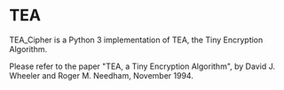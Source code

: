 # TEA

TEA_Cipher is a Python 3 implementation of TEA, the Tiny Encryption Algorithm.

Please refer to the paper "TEA, a Tiny Encryption Algorithm", by David J. Wheeler and Roger M. Needham, November 1994.
